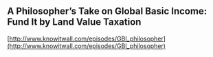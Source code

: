 ## A Philosopher’s Take on Global Basic Income: Fund It by Land Value Taxation
  
  [http://www.knowitwall.com/episodes/GBI_philosopher](http://www.knowitwall.com/episodes/GBI_philosopher)